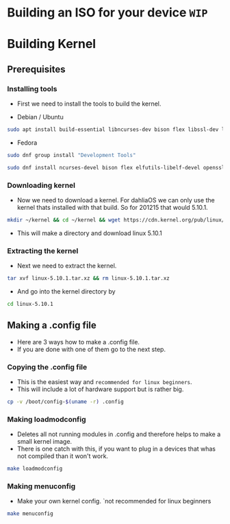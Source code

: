 # Building an ISO for your device `WIP`

# Building Kernel

## Prerequisites

### Installing tools

- First we need to install the tools to build the kernel.

- Debian / Ubuntu
```bash
sudo apt install build-essential libncurses-dev bison flex libssl-dev libelf-dev wget dwarves
```

- Fedora
```bash
sudo dnf group install "Development Tools"
```

```bash
sudo dnf install ncurses-devel bison flex elfutils-libelf-devel openssl-devel wget
```
### Downloading kernel

- Now we need to download a kernel. For dahliaOS we can only use the kernel thats installed with that build. So for 201215 that would 5.10.1.

```bash
mkdir ~/kernel && cd ~/kernel && wget https://cdn.kernel.org/pub/linux/kernel/v5.x/linux-5.10.1.tar.xz
```
- This will make a directory and download linux 5.10.1

### Extracting the kernel

- Next we need to extract the kernel.

```bash
tar xvf linux-5.10.1.tar.xz && rm linux-5.10.1.tar.xz
```

- And go into the kernel directory by

```bash
cd linux-5.10.1
```

## Making a .config file

- Here are 3 ways how to make a .config file.
- If you are done with one of them go to the next step.

### Copying the .config file

- This is the easiest way and `recommended for linux beginners`.
- This will include a lot of hardware support but is rather big.

```bash
cp -v /boot/config-$(uname -r) .config
```

### Making loadmodconfig

- Deletes all not running modules in .config and therefore helps to make a small kernel image.
- There is one catch with this, if you want to plug in a devices that whas not compiled than it won't work.

```bash
make loadmodconfig
```

### Making menuconfig

- Make your own kernel config. `not recommended for linux beginners

```bash
make menuconfig
```
